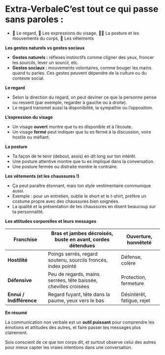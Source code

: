 # Extra-VerbaleC’est tout ce qui passe **sans paroles** :

- 👀 Le regard, 🙂 Les expressions du visage, 🧍‍♂️ La posture et les mouvements du corps, 👔 Les vêtements



**Les gestes naturels vs gestes sociaux**

- **Gestes naturels :** réflexes instinctifs comme cligner des yeux, froncer les sourcils, lever un sourcil, etc.
- **Gestes sociaux :** mouvements volontaires, comme bouger les mains quand tu parles. Ces gestes peuvent dépendre de la culture ou du contexte social.



**Le regard**

- Selon la direction du regard, on peut deviner ce que la personne pense ou ressent (par exemple, regarder à gauche ou à droite).
- Le regard transmet aussi la disponibilité, la sympathie ou l’opposition.



**L’expression du visage**

- Un visage **ouvert** montre que tu es disponible et à l’écoute.
- Un visage **fermé** peut indiquer que tu es fermé à la discussion, voire hostile ou méfiant.



**La posture**

- Ta façon de te tenir (debout, assis) en dit long sur ton intérêt.
- Une posture attentive montre que tu es impliqué dans la conversation.
- Une posture fermée ou distraite montre le contraire.



**Les vêtements (et les chaussures !)**

- Ça peut paraître étonnant, mais ton style vestimentaire communique aussi.
- Exemple : pour un entretien, oublie le short et le t-shirt, préfère un costume propre avec des chaussures bien soignées.
- La qualité et la présentation de tes chaussures en disent beaucoup sur ta personnalité.



**Les attitudes corporelles et leurs messages**

| **Franchise** | Bras et jambes décroisés, buste en avant, cordes détendues | Ouverture, honnêteté |
|----|----|----|
| **Hostilité** | Poings serrés, regard soutenu, sourcils froncés, index pointé | Défense, colère |
| **Défensive** | Peu de regards, mains serrées, tête baissée, chevilles croisées | Protection, fermeture |
| **Ennui / Indifférence** | Regard fuyant, tête dans la paume, yeux vers le bas | Désintérêt, fatigue, rejet |



**En résumé**

La communication non verbale est un **outil puissant** pour comprendre les émotions et attitudes des autres, et faire passer tes messages plus clairement.

Sois conscient de ce que ton corps dit, et surtout observe celui des autres pour mieux capter les vraies intentions dans une conversation.
